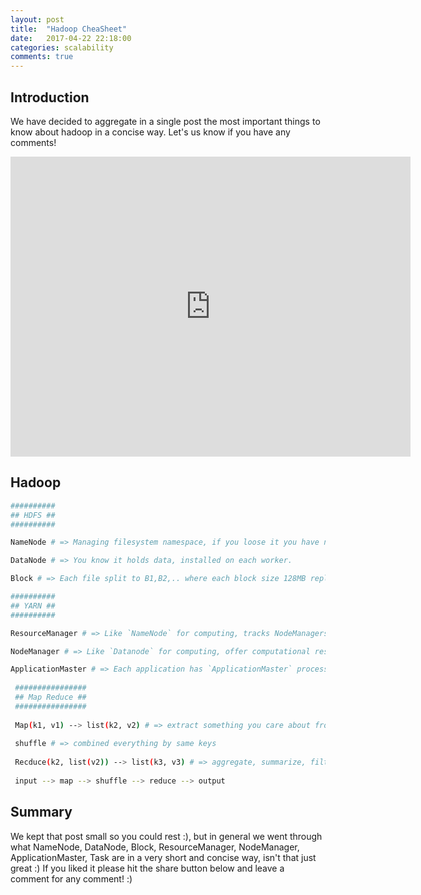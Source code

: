 ```yaml
---
layout: post
title:  "Hadoop CheaSheet"
date:   2017-04-22 22:18:00
categories: scalability
comments: true
---
```

## Introduction

We have decided to aggregate in a single post the most important things to know about hadoop in a concise way.  Let's us know if you have any comments!

<iframe src="https://drive.google.com/file/d/0B3YbDgIxeEikMFF4MW83WWI4XzQ/preview" width="640" height="480" frameBorder="0"></iframe>

## Hadoop

```bash
##########
## HDFS ##
##########

NameNode # => Managing filesystem namespace, if you loose it you have no pointers to your data, you practially lost your data.

DataNode # => You know it holds data, installed on each worker.

Block # => Each file split to B1,B2,.. where each block size 128MB replication is on blocks.  Name node knows that File X is split to B1,B2 and where.

##########
## YARN ##
##########

ResourceManager # => Like `NameNode` for computing, tracks NodeManagers and how available they are for work.

NodeManager # => Like `Datanode` for computing, offer computational resources run applications tasks in containers.

ApplicationMaster # => Each application has `ApplicationMaster` process which negotiates resources with `ResourceManager` which delivers a `container` descriptor back to `ApplicationMaster` processa and asks `NodeManager` to launch the `container.`
 
 ################
 ## Map Reduce ##
 ################
 
 Map(k1, v1) --> list(k2, v2) # => extract something you care about from each record. # map takes keyvalue pair and produces zero or more intermediate keyvalue pairs # then outside of map shuffle  (distribute to reduce) and sort.
 
 shuffle # => combined everything by same keys 
 
 Recduce(k2, list(v2)) --> list(k3, v3) # => aggregate, summarize, filter, or transform.  # Reduce take a single key and list of values and produces zero or more keyvalue, usually aggregation.
 
 input --> map --> shuffle --> reduce --> output
```

## Summary

We kept that post small so you could rest :), but in general we went through what NameNode, DataNode, Block, ResourceManager, NodeManager, ApplicationMaster, Task are in a very short and concise way, isn't that just great :) If you liked it please hit the share button below and leave a comment for any comment! :)
